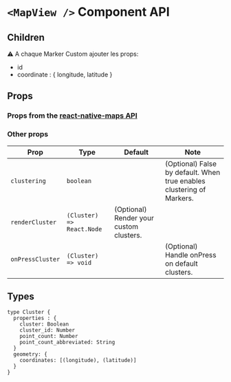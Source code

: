# `<MapView />` Component API

## Children

⚠ A chaque Marker Custom ajouter les props:

- id
- coordinate : { longitude, latitude }

## Props

### Props from the [react-native-maps API](https://github.com/react-community/react-native-maps/blob/master/docs/mapview.md)

### Other props

| Prop | Type | Default | Note |
|---|---|---|---|
| `clustering` | `boolean` |  | (Optional) False by default. When true enables clustering of Markers.
| `renderCluster` |`(Cluster) => React.Node` | (Optional) Render your custom clusters.
| `onPressCluster` | `(Cluster) => void` |  | (Optional) Handle onPress on default clusters.


## Types

```
type Cluster {
  properties : {
    cluster: Boolean
    cluster_id: Number
    point_count: Number
    point_count_abbreviated: String
  }
  geometry: {
    coordinates: [(longitude), (latitude)]
  }
}
```
